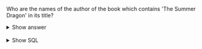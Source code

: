 ﻿Who are the names of the author of the book which contains 'The Summer Dragon' in its title? 

<details>
<summary>Show answer</summary>

Todd,Lockwood,"The Summer Dragon (The Evertide,  #1)"

</details>

<br/>

<details>
<summary>Show SQL</summary>

```sql
SELECT first_name, last_name, title
FROM book, author
WHERE book.author_id = author.id
  AND title LIKE '%The Summer Dragon%';
```

</details>

